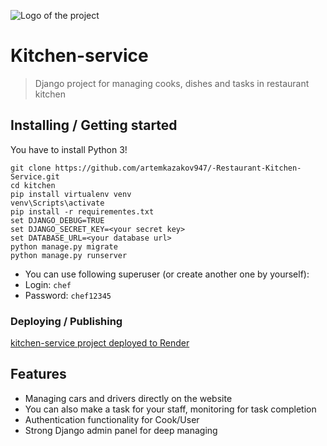 ![Logo of the project](C:\projects\kitchen\static\assets\img\favicon.png)


# Kitchen-service
> Django project for managing cooks, dishes and tasks in restaurant kitchen


## Installing / Getting started

You have to install Python 3!

```shell
git clone https://github.com/artemkazakov947/-Restaurant-Kitchen-Service.git
cd kitchen
pip install virtualenv venv
venv\Scripts\activate
pip install -r requirementes.txt
set DJANGO_DEBUG=TRUE
set DJANGO_SECRET_KEY=<your secret key>
set DATABASE_URL=<your database url>
python manage.py migrate
python manage.py runserver 
```

  - You can use following superuser (or create another one by yourself):
  - Login: `chef`
  - Password: `chef12345`


### Deploying / Publishing

[kitchen-service project deployed to Render](https://kitchen-service-qvqc.onrender.com)



## Features

* Managing cars and drivers directly on the website
* You can also make a task for your staff, monitoring for task completion
* Authentication functionality for Cook/User
* Strong Django admin panel for deep managing
